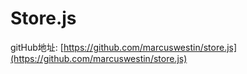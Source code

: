 # Store.js

gitHub地址: [https://github.com/marcuswestin/store.js](https://github.com/marcuswestin/store.js)

